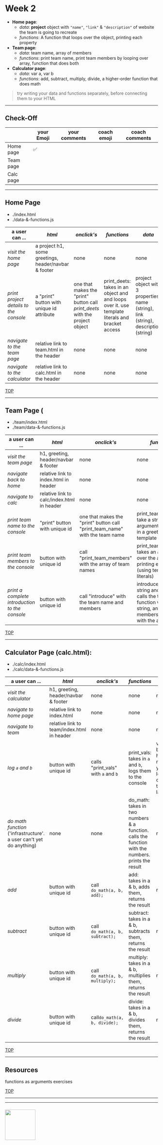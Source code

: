 # Week 2

* **Home page**:
    * _data_: **project** object with `"name"`, `"link"` & `"description"` of website the team is going to recreate
    * _functions_: A function that loops over the object, printing each property
* **Team page**: 
    * _data_: team name, array of members
    * _functions_: print team name, print team members by looping over array, function that does both
* **Calculator page**: 
    * _data_: var a, var b
    * _functions_: add, subtract, multiply, divide, a higher-order function that does math

> try writing your data and functions separately, before connecting them to your HTML


---

##  Check-Off


|  | your Emoji | your comments | coach emoji | coach comments |
| --- | --- | --- | --- | --- |
| Home page | :white_check_mark: | | | |
| Team page | | | | |
| Calc page | | | | |


---

## Home Page 

* ./index.html
* ./data-&-functions.js

| __a user can ...__ | _html_ | _onclick's_ | _functions_ | _data_ |
| --- | --- | --- | --- | --- |
| _visit the home page_ | a project h1, some greetings, header/navbar & footer | none | none | none |
| _print project details to the console_ | a "print" button with unique id attribute | one that makes the "print" button call *print\_deets* with the project object | print_deets: takes in an object and and loops over it.  use template literals and bracket access | project object with 3 properties: name (string), link (string), description (string) |
| _navigate to the team page_ | relative link to team.html in the header | none | none | none |
| _navigate to the calculator_ | relative link to calc.html in the header | none | none | none |


[TOP](#week-2)

---

## Team Page (

* ./team/index.html
* ./team/data-&-functions.js

| __a user can ...__ | _html_ | _onclick's_ | _functions_ | _data_ |
| --- | --- | --- | --- | --- |
| _visit the team page_ | h1, greeting, header/navbar & footer | none | none | none |
| _navigate back to home_ | relative link to index.html in header | none | none | none |
| _navigate to calc_ | relative link to calc/index.html in header | none | none | none |
| _print team name to the console_ | "print" button with unique id | one that makes the "print" button call "print_team_name" with the team name  | print_team_name: take a string as an argument and logs it in a greeting (using template literals) | team_name variable, string. |
| _print team members to the console_ | button with unique id | call "print_team_members" with the array of team names | print_team_members: takes an array, loops over the array printing each entry (using template literals) | an array of team member names (strings) |
| _print a complete introduction to the console_ | button with unique id | call "introduce" with the team name and members | introduce: takes a string and an array, calls the team name function with the string, and the team members function with the array | none |

[TOP](#week-2)

---

## Calculator Page (calc.html):

* ./calc/index.html
* ./calc/data-&-functions.js

| __a user can ...__ | _html_ | _onclick's_ | _functions_ | _data_ |
| --- | --- | --- | --- | --- |
| _visit the calculator_ | h1, greeting, header/navbar & footer | none | none | none |
| _navigate to home page_ | relative link to index.html | none | none | none |
| _navigate to team_ | relative link to team/index.html in header | none | none | none |
| _log `a` and `b`_ | button with unique id | calls "print_vals" with ```a``` and ```b``` | print_vals: takes in `a` and `b`, logs them to the console | var a, var b.  both hardcoded numbers, you'll learn to change the values later |
| _do math function_ ('infrastructure'. a user can't yet do anything) | none | none | do_math: takes in two numbers & a function.  calls the function with the numbers. prints the result | none |
| _add_ | button with unique id | call ```do_math(a, b, add);``` | add: takes in a & b, adds them, returns the result | none |
| _subtract_ | button with  unique id | call ```do_math(a, b, subtract);``` | subtract: takes in a & b, subtracts them, returns the result | none |
| _multiply_ | button with  unique id | call ```do_math(a, b, multiply);``` | multiply: takes in a & b, multiplies them, returns the result | none |
| _divide_ | button with  unique id | call```do_math(a, b, divide);``` | divide: takes in a & b, divides them, returns the result | none |


[TOP](#week-2)

---

## Resources

functions as arguments exercises

[TOP](#week-2)

___
___
### <a href="https://hackyourfuture.be" target="_blank"><img src="https://pbs.twimg.com/profile_images/984474625009741824/Bs_qKx6-_400x400.jpg" width="100" height="100"></img></a>
